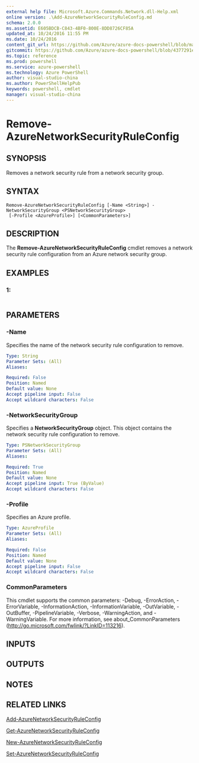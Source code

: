 ```yaml
---
external help file: Microsoft.Azure.Commands.Network.dll-Help.xml
online version: .\Add-AzureNetworkSecurityRuleConfig.md
schema: 2.0.0
ms.assetid: E605BDCB-C843-4BF0-800E-8DD8726CF85A
updated_at: 10/24/2016 11:55 PM
ms.date: 10/24/2016
content_git_url: https://github.com/Azure/azure-docs-powershell/blob/master/azureps-cmdlets-docs/ResourceManager/AzureRM.Network/v0.9.8/Remove-AzureNetworkSecurityRuleConfig.md
gitcommit: https://github.com/Azure/azure-docs-powershell/blob/4377291ee360e58e2c1c5d644155daf6a0279055/azureps-cmdlets-docs/ResourceManager/AzureRM.Network/v0.9.8/Remove-AzureNetworkSecurityRuleConfig.md
ms.topic: reference
ms.prod: powershell
ms.service: azure-powershell
ms.technology: Azure PowerShell
author: visual-studio-china
ms.author: PowerShellHelpPub
keywords: powershell, cmdlet
manager: visual-studio-china
---
```


# Remove-AzureNetworkSecurityRuleConfig

## SYNOPSIS
Removes a network security rule from a network security group.

## SYNTAX

```
Remove-AzureNetworkSecurityRuleConfig [-Name <String>] -NetworkSecurityGroup <PSNetworkSecurityGroup>
 [-Profile <AzureProfile>] [<CommonParameters>]
```

## DESCRIPTION
The **Remove-AzureNetworkSecurityRuleConfig** cmdlet removes a network security rule configuration from an Azure network security group.

## EXAMPLES

### 1:
```

```

## PARAMETERS

### -Name
Specifies the name of the network security rule configuration to remove.

```yaml
Type: String
Parameter Sets: (All)
Aliases: 

Required: False
Position: Named
Default value: None
Accept pipeline input: False
Accept wildcard characters: False
```

### -NetworkSecurityGroup
Specifies a **NetworkSecurityGroup** object.
This object contains the network security rule configuration to remove.

```yaml
Type: PSNetworkSecurityGroup
Parameter Sets: (All)
Aliases: 

Required: True
Position: Named
Default value: None
Accept pipeline input: True (ByValue)
Accept wildcard characters: False
```

### -Profile
Specifies an Azure profile.

```yaml
Type: AzureProfile
Parameter Sets: (All)
Aliases: 

Required: False
Position: Named
Default value: None
Accept pipeline input: False
Accept wildcard characters: False
```

### CommonParameters
This cmdlet supports the common parameters: -Debug, -ErrorAction, -ErrorVariable, -InformationAction, -InformationVariable, -OutVariable, -OutBuffer, -PipelineVariable, -Verbose, -WarningAction, and -WarningVariable. For more information, see about_CommonParameters (http://go.microsoft.com/fwlink/?LinkID=113216).

## INPUTS

## OUTPUTS

## NOTES

## RELATED LINKS

[Add-AzureNetworkSecurityRuleConfig](xref:ResourceManager/AzureRM.Network/v0.9.8/Add-AzureNetworkSecurityRuleConfig.md)

[Get-AzureNetworkSecurityRuleConfig](xref:ResourceManager/AzureRM.Network/v0.9.8/Get-AzureNetworkSecurityRuleConfig.md)

[New-AzureNetworkSecurityRuleConfig](xref:ResourceManager/AzureRM.Network/v0.9.8/New-AzureNetworkSecurityRuleConfig.md)

[Set-AzureNetworkSecurityRuleConfig](xref:ResourceManager/AzureRM.Network/v0.9.8/Set-AzureNetworkSecurityRuleConfig.md)


